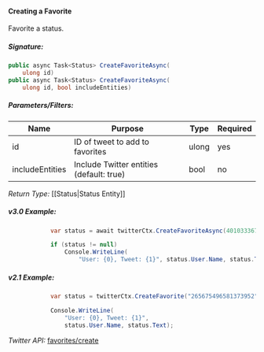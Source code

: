#### Creating a Favorite

Favorite a status.

##### Signature:

```c#
public async Task<Status> CreateFavoriteAsync(
    ulong id)
public async Task<Status> CreateFavoriteAsync(
    ulong id, bool includeEntities)
```

##### Parameters/Filters:

| Name | Purpose | Type | Required |
|------|---------|------|----------|
| id | ID of tweet to add to favorites | ulong | yes |
| includeEntities | Include Twitter entities (default: true) | bool | no |

*Return Type:* [[Status|Status Entity]]

##### v3.0 Example:

```c#
            var status = await twitterCtx.CreateFavoriteAsync(401033367283453953ul);

            if (status != null)
                Console.WriteLine(
                    "User: {0}, Tweet: {1}", status.User.Name, status.Text);
```

##### v2.1 Example:

```c#
            var status = twitterCtx.CreateFavorite("265675496581373952");

            Console.WriteLine(
                "User: {0}, Tweet: {1}", 
                status.User.Name, status.Text);
```

*Twitter API:* [favorites/create](https://developer.twitter.com/en/docs/tweets/post-and-engage/api-reference/post-favorites-create)